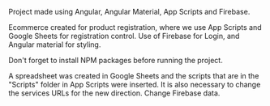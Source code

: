 Project made using Angular, Angular Material, App Scripts and Firebase.

Ecommerce created for product registration, where we use App Scripts and Google Sheets for registration control. Use of Firebase for Login, and Angular material for styling.

Don't forget to install NPM packages before running the project.

A spreadsheet was created in Google Sheets and the scripts that are in the "Scripts" folder in App Scripts were inserted.
It is also necessary to change the services URLs for the new direction. Change Firebase data.
